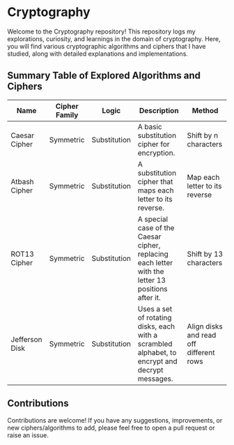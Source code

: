 # Cryptography

Welcome to the Cryptography repository! This repository logs my explorations, curiosity, and learnings in the domain of cryptography. Here, you will find various cryptographic algorithms and ciphers that I have studied, along with detailed explanations and implementations.

## Summary Table of Explored Algorithms and Ciphers

| Name            | Cipher Family | Logic          | Description                                                      | Method                        |
|-----------------|---------------|----------------|------------------------------------------------------------------|-------------------------------|
| Caesar Cipher   | Symmetric     | Substitution   | A basic substitution cipher for encryption.                       | Shift by n characters         |
| Atbash Cipher   | Symmetric     | Substitution   | A substitution cipher that maps each letter to its reverse.       | Map each letter to its reverse|
| ROT13 Cipher    | Symmetric     | Substitution   | A special case of the Caesar cipher, replacing each letter with the letter 13 positions after it. | Shift by 13 characters        |
| Jefferson Disk  | Symmetric     | Substitution   | Uses a set of rotating disks, each with a scrambled alphabet, to encrypt and decrypt messages. | Align disks and read off different rows |




## Contributions
Contributions are welcome! If you have any suggestions, improvements, or new ciphers/algorithms to add, please feel free to open a pull request or raise an issue.

